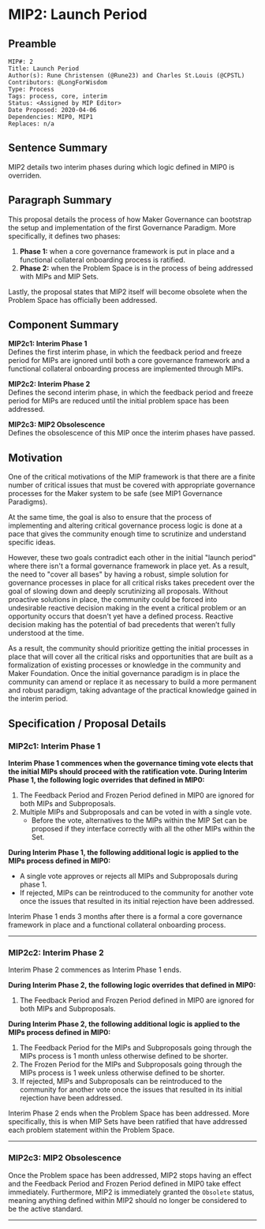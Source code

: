 # MIP2: Launch Period

## Preamble
```
MIP#: 2
Title: Launch Period
Author(s): Rune Christensen (@Rune23) and Charles St.Louis (@CPSTL)
Contributors: @LongForWisdom
Type: Process
Tags: process, core, interim
Status: <Assigned by MIP Editor>
Date Proposed: 2020-04-06
Dependencies: MIP0, MIP1
Replaces: n/a
```

## Sentence Summary

MIP2 details two interim phases during which logic defined in MIP0 is overriden.

## Paragraph Summary

This proposal details the process of how Maker Governance can bootstrap the setup and implementation of the first Governance Paradigm. More specifically, it defines two phases: 
1. **Phase 1:** when a core governance framework is put in place and a functional collateral onboarding process is ratified.
2. **Phase 2:** when the Problem Space is in the process of being addressed with MIPs and MIP Sets.

Lastly, the proposal states that MIP2 itself will become obsolete when the Problem Space has officially been addressed. 

## Component Summary

**MIP2c1: Interim Phase 1**  
Defines the first interim phase, in which the feedback period and freeze period for MIPs are ignored until both a core governance framework and a functional collateral onboarding process are implemented through MIPs.

**MIP2c2: Interim Phase 2**  
Defines the second interim phase, in which the feedback period and freeze period for MIPs are reduced until the initial problem space has been addressed.

**MIP2c3: MIP2 Obsolescence**  
Defines the obsolescence of this MIP once the interim phases have passed.


## Motivation

One of the critical motivations of the MIP framework is that there are a finite number of critical issues that must be covered with appropriate governance processes for the Maker system to be safe (see MIP1 Governance Paradigms).

At the same time, the goal is also to ensure that the process of implementing and altering critical governance process logic is done at a pace that gives the community enough time to scrutinize and understand specific ideas.

However, these two goals contradict each other in the initial "launch period" where there isn't a formal governance framework in place yet. As a result, the need to "cover all bases" by having a robust, simple solution for governance processes in place for all critical risks takes precedent over the goal of slowing down and deeply scrutinizing all proposals. Without proactive solutions in place, the community could be forced into undesirable reactive decision making in the event a critical problem or an opportunity occurs that doesn't yet have a defined process. Reactive decision making has the potential of bad precedents that weren’t fully understood at the time.

As a result, the community should prioritize getting the initial processes in place that will cover all the critical risks and opportunities that are built as a formalization of existing processes or knowledge in the community and Maker Foundation. Once the initial governance paradigm is in place the community can amend or replace it as necessary to build a more permanent and robust paradigm, taking advantage of the practical knowledge gained in the interim period.

## Specification / Proposal Details

### MIP2c1: Interim Phase 1

**Interim Phase 1 commences when the governance timing vote elects that the initial MIPs should proceed with the ratification vote. During Interim Phase 1, the following logic overrides that defined in MIP0:**
1.  The Feedback Period and Frozen Period defined in MIP0 are ignored for both MIPs and Subproposals.
2.  Multiple MIPs and Subproposals and can be voted in with a single vote.
	-  Before the vote, alternatives to the MIPs within the MIP Set can be proposed if they interface correctly with all the other MIPs within the Set.

**During Interim Phase 1, the following additional logic is applied to the MIPs process defined in MIP0:**
- A single vote approves or rejects all MIPs and Subproposals during phase 1. 
- If rejected, MIPs can be reintroduced to the community for another vote once the issues that resulted in its initial rejection have been addressed.

Interim Phase 1 ends 3 months after there is a formal a core governance framework in place and a functional collateral onboarding process.

---
### MIP2c2: Interim Phase 2

Interim Phase 2 commences as Interim Phase 1 ends. 

**During Interim Phase 2, the following logic overrides that defined in MIP0:**
1.  The Feedback Period and Frozen Period defined in MIP0 are ignored for both MIPs and Subproposals.

**During Interim Phase 2, the following additional logic is applied to the MIPs process defined in MIP0:**

1.  The Feedback Period for the MIPs and Subproposals going through the MIPs process is 1 month unless otherwise defined to be shorter.
2.  The Frozen Period for the MIPs and Subproposals going through the MIPs process is 1 week unless otherwise defined to be shorter.
3.  If rejected, MIPs and Subproposals can be reintroduced to the community for another vote once the issues that resulted in its initial rejection have been addressed.

Interim Phase 2 ends when the Problem Space has been addressed. More specifically, this is when MIP Sets have been ratified that have addressed each problem statement within the Problem Space.

---
### MIP2c3: MIP2 Obsolescence 

Once the Problem space has been addressed, MIP2 stops having an effect and the Feedback Period and Frozen Period defined in MIP0 take effect immediately. Furthermore, MIP2 is immediately granted the `Obsolete` status, meaning anything defined within MIP2 should no longer be considered to be the active standard. 

---
